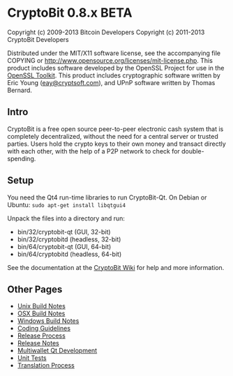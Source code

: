 CryptoBit 0.8.x BETA
====================

Copyright (c) 2009-2013 Bitcoin Developers
Copyright (c) 2011-2013 CryptoBit Developers

Distributed under the MIT/X11 software license, see the accompanying
file COPYING or http://www.opensource.org/licenses/mit-license.php.
This product includes software developed by the OpenSSL Project for use in the [OpenSSL Toolkit](http://www.openssl.org/). This product includes
cryptographic software written by Eric Young ([eay@cryptsoft.com](mailto:eay@cryptsoft.com)), and UPnP software written by Thomas Bernard.


Intro
---------------------
CryptoBit is a free open source peer-to-peer electronic cash system that is
completely decentralized, without the need for a central server or trusted
parties.  Users hold the crypto keys to their own money and transact directly
with each other, with the help of a P2P network to check for double-spending.


Setup
---------------------
You need the Qt4 run-time libraries to run CryptoBit-Qt. On Debian or Ubuntu:
	`sudo apt-get install libqtgui4`

Unpack the files into a directory and run:

- bin/32/cryptobit-qt (GUI, 32-bit)
- bin/32/cryptobitd (headless, 32-bit)
- bin/64/cryptobit-qt (GUI, 64-bit)
- bin/64/cryptobitd (headless, 64-bit)

See the documentation at the [CryptoBit Wiki](http://cryptobit.info)
for help and more information.


Other Pages
---------------------
- [Unix Build Notes](build-unix.md)
- [OSX Build Notes](build-osx.md)
- [Windows Build Notes](build-msw.md)
- [Coding Guidelines](coding.md)
- [Release Process](release-process.md)
- [Release Notes](release-notes.md)
- [Multiwallet Qt Development](multiwallet-qt.md)
- [Unit Tests](unit-tests.md)
- [Translation Process](translation_process.md)
